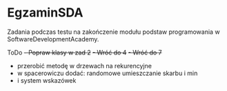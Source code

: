 # EgzaminSDA
Zadania podczas testu na zakończenie modułu podstaw programowania w SoftwareDevelopmentAcademy.

ToDo
~~- Popraw klasy w zad 2~~
~~- Wróć do 4~~
~~- Wróć do 7~~
- przerobić metodę w drzewach na rekurencyjne
- w spacerowiczu dodać: randomowe umieszczanie skarbu i min
- i system wskazówek